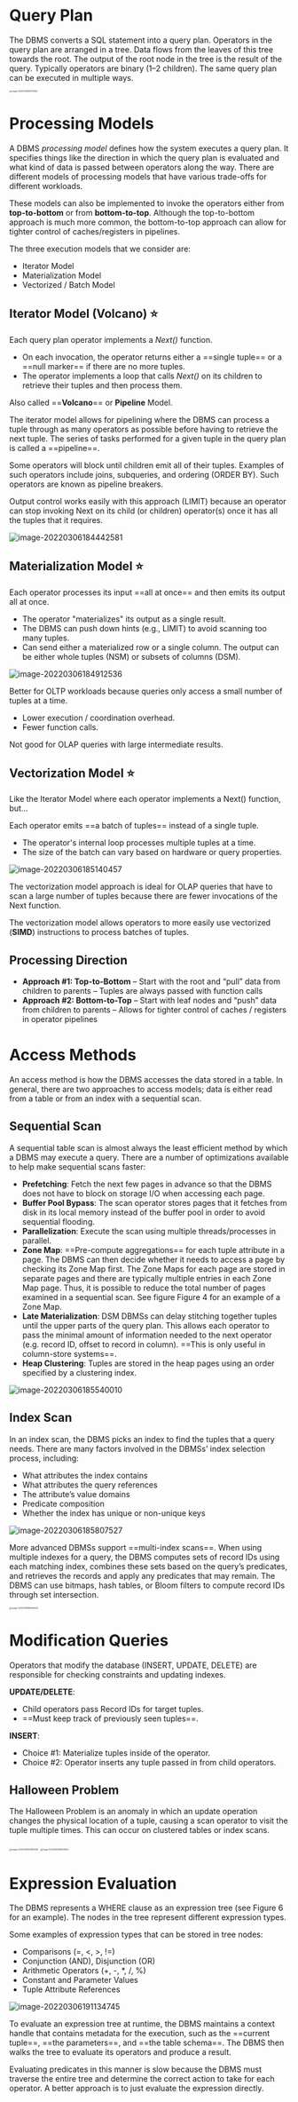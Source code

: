# Query Plan

The DBMS converts a SQL statement into a query plan. Operators in the query plan are arranged in a tree. Data flows from the leaves of this tree towards the root. The output of the root node in the tree is the result of the query. Typically operators are binary (1–2 children). The same query plan can be executed in multiple ways.

<img src="https://littleneko.oss-cn-beijing.aliyuncs.com/img/image-20220306183700550.png" alt="image-20220306183700550" style="zoom: 25%;" />

# Processing Models

A DBMS *processing model* defines how the system executes a query plan. It specifies things like the direction in which the query plan is evaluated and what kind of data is passed between operators along the way. There are different models of processing models that have various trade-offs for different workloads.

These models can also be implemented to invoke the operators either from **top-to-bottom** or from **bottom-to-top**. Although the top-to-bottom approach is much more common, the bottom-to-top approach can allow for tighter control of caches/registers in pipelines.

The three execution models that we consider are:

* Iterator Model
* Materialization Model
* Vectorized / Batch Model

## Iterator Model (Volcano) ⭐️

Each query plan operator implements a *Next()* function.

* On each invocation, the operator returns either a ==single tuple== or a ==null marker== if there are no more tuples.
* The operator implements a loop that calls *Next()* on its children to retrieve their tuples and then process them.

Also called ==**Volcano**== or **Pipeline** Model.

The iterator model allows for pipelining where the DBMS can process a tuple through as many operators as possible before having to retrieve the next tuple. The series of tasks performed for a given tuple in the query plan is called a ==pipeline==.

Some operators will block until children emit all of their tuples. Examples of such operators include joins, subqueries, and ordering (ORDER BY). Such operators are known as pipeline breakers.

Output control works easily with this approach (LIMIT) because an operator can stop invoking Next on its child (or children) operator(s) once it has all the tuples that it requires.

![image-20220306184442581](https://littleneko.oss-cn-beijing.aliyuncs.com/img/image-20220306184442581.png)

## Materialization Model ⭐️

Each operator processes its input ==all at once== and then emits its output all at once.

* The operator "materializes" its output as a single result.
* The DBMS can push down hints (e.g., LIMIT) to avoid scanning too many tuples.
* Can send either a materialized row or a single column. The output can be either whole tuples (NSM) or subsets of columns (DSM).

![image-20220306184912536](https://littleneko.oss-cn-beijing.aliyuncs.com/img/image-20220306184912536.png)

Better for OLTP workloads because queries only access a small number of tuples at a time.

* Lower execution / coordination overhead.
* Fewer function calls.

Not good for OLAP queries with large intermediate results.

## Vectorization Model ⭐️

Like the Iterator Model where each operator implements a Next() function, but...

Each operator emits ==a batch of tuples== instead of a single tuple.

* The operator's internal loop processes multiple tuples at a time.
* The size of the batch can vary based on hardware or query properties.

![image-20220306185140457](https://littleneko.oss-cn-beijing.aliyuncs.com/img/image-20220306185140457.png)

The vectorization model approach is ideal for OLAP queries that have to scan a large number of tuples because there are fewer invocations of the Next function.

The vectorization model allows operators to more easily use vectorized (**SIMD**) instructions to process batches of tuples.

## Processing Direction

* **Approach #1: Top-to-Bottom**
  – Start with the root and “pull” data from children to parents
  – Tuples are always passed with function calls
* **Approach #2: Bottom-to-Top**
  – Start with leaf nodes and “push” data from children to parents
  – Allows for tighter control of caches / registers in operator pipelines

# Access Methods

An access method is how the DBMS accesses the data stored in a table. In general, there are two approaches to access models; data is either read from a table or from an index with a sequential scan.

## Sequential Scan

A sequential table scan is almost always the least efficient method by which a DBMS may execute a query. There are a number of optimizations available to help make sequential scans faster:

* **Prefetching**: Fetch the next few pages in advance so that the DBMS does not have to block on storage I/O when accessing each page.
* **Buffer Pool Bypass**: The scan operator stores pages that it fetches from disk in its local memory instead of the buffer pool in order to avoid sequential flooding.
* **Parallelization**: Execute the scan using multiple threads/processes in parallel.
* **Zone Map**: ==Pre-compute aggregations== for each tuple attribute in a page. The DBMS can then decide whether it needs to access a page by checking its Zone Map first. The Zone Maps for each page are stored in separate pages and there are typically multiple entries in each Zone Map page. Thus, it is
  possible to reduce the total number of pages examined in a sequential scan. See figure Figure 4 for an example of a Zone Map.
* **Late Materialization**: DSM DBMSs can delay stitching together tuples until the upper parts of the query plan. This allows each operator to pass the minimal amount of information needed to the next operator (e.g. record ID, offset to record in column). ==This is only useful in column-store systems==.
* **Heap Clustering**: Tuples are stored in the heap pages using an order specified by a clustering index.

![image-20220306185540010](https://littleneko.oss-cn-beijing.aliyuncs.com/img/image-20220306185540010.png)

## Index Scan

In an index scan, the DBMS picks an index to find the tuples that a query needs. There are many factors involved in the DBMSs’ index selection process, including:

* What attributes the index contains
* What attributes the query references
* The attribute’s value domains
* Predicate composition
* Whether the index has unique or non-unique keys

![image-20220306185807527](https://littleneko.oss-cn-beijing.aliyuncs.com/img/image-20220306185807527.png)

More advanced DBMSs support ==multi-index scans==. When using multiple indexes for a query, the DBMS computes sets of record IDs using each matching index, combines these sets based on the query’s predicates, and retrieves the records and apply any predicates that may remain. The DBMS can use bitmaps, hash tables, or Bloom filters to compute record IDs through set intersection.

<img src="https://littleneko.oss-cn-beijing.aliyuncs.com/img/image-20220306185906442.png" alt="image-20220306185906442" style="zoom: 25%;" />

# Modification Queries

Operators that modify the database (INSERT, UPDATE, DELETE) are responsible for checking constraints and updating indexes.

**UPDATE/DELETE**:

* Child operators pass Record IDs for target tuples.
* ==Must keep track of previously seen tuples==.

**INSERT**:

* Choice #1: Materialize tuples inside of the operator.
* Choice #2: Operator inserts any tuple passed in from child operators.

## Halloween Problem

The Halloween Problem is an anomaly in which an update operation changes the physical location of a tuple, causing a scan operator to visit the tuple multiple times. This can occur on clustered tables or index scans.

<img src="https://littleneko.oss-cn-beijing.aliyuncs.com/img/image-20220306190852248.png" alt="image-20220306190852248" style="zoom:25%;" />

<img src="https://littleneko.oss-cn-beijing.aliyuncs.com/img/image-20220306190909431.png" alt="image-20220306190909431" style="zoom:25%;" />

# Expression Evaluation

The DBMS represents a WHERE clause as an expression tree (see Figure 6 for an example). The nodes in the tree represent different expression types.

Some examples of expression types that can be stored in tree nodes:

* Comparisons (=, <, >, !=)
* Conjunction (AND), Disjunction (OR)
* Arithmetic Operators (+, -, *, /, %)
* Constant and Parameter Values
* Tuple Attribute References

![image-20220306191134745](https://littleneko.oss-cn-beijing.aliyuncs.com/img/image-20220306191134745.png)

To evaluate an expression tree at runtime, the DBMS maintains a context handle that contains metadata for the execution, such as the ==current tuple==, ==the parameters==, and ==the table schema==. The DBMS then walks the tree to evaluate its operators and produce a result.

Evaluating predicates in this manner is slow because the DBMS must traverse the entire tree and determine the correct action to take for each operator. A better approach is to just evaluate the expression directly.